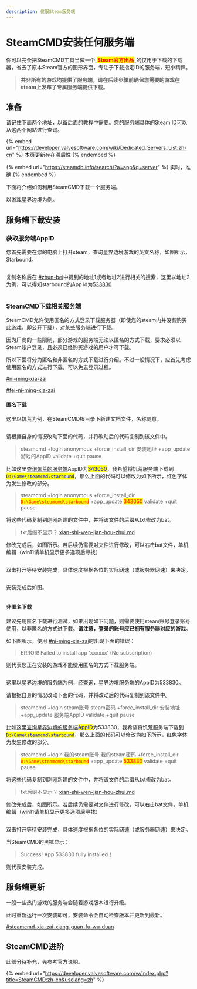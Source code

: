 ```yaml
---
description: 仅限Steam服务端
---
```


# SteamCMD安装任何服务端

你可以完全把SteamCMD工具当做一个_<mark style="color:red;">**Steam官方出品**</mark>_的仅用于下载的下载器，省去了原本Steam官方的图形界面，专注于下载指定ID的服务端，短小精悍。

> **并非所有的游戏均提供了服务端，请在后续步骤前确保您需要的游戏在steam上发布了专属服务端提供下载。**

## 准备

请记住下面两个地址，以备后面的教程中需要。您的服务端具体的Steam ID可以从这两个网站进行查询。

{% embed url="https://developer.valvesoftware.com/wiki/Dedicated_Servers_List:zh-cn" %}
本页更新存在滞后性
{% endembed %}

{% embed url="https://steamdb.info/search/?a=app&q=server" %}
实时，准确
{% endembed %}

下面将介绍如何利用SteamCMD下载一个服务端。

以游戏星界边境为例。

## 服务端下载安装

### 获取服务端AppID

您首先需要在您的电脑上打开steam，查询星界边境游戏的英文名称，如图所示，Starbound。

<figure><img src="../../../.gitbook/assets/steamwebhelper_vKsXYlbTo0.png" alt=""><figcaption></figcaption></figure>

复制名称后在 [#zhun-bei](steamcmd-an-zhuang-ren-he-fu-wu-duan.md#zhun-bei "mention")中提到的地址1或者地址2进行相关的搜索，这里以地址2为例，可以得知starbound的App id为[533830](https://steamdb.info/app/533830/)

<figure><img src="../../../.gitbook/assets/chrome_qzkiS89jHY.png" alt=""><figcaption></figcaption></figure>

### SteamCMD下载相关服务端

SteamCMD允许使用匿名的方式登录下载服务器（即使您的steam内并没有购买此游戏，即公开下载），对某些服务端进行下载。

因为厂商的一些限制，部分游戏的服务端无法以匿名的方式下载，要求必须以Steam账户登录，且必须已经购买游戏的用户才可下载。

所以下面将分为匿名和非匿名的方式下载进行介绍。不过一般情况下，应首先考虑使用匿名的方式进行下载，可以免去登录过程。

[#ni-ming-xia-zai](steamcmd-an-zhuang-ren-he-fu-wu-duan.md#ni-ming-xia-zai "mention")

[#fei-ni-ming-xia-zai](steamcmd-an-zhuang-ren-he-fu-wu-duan.md#fei-ni-ming-xia-zai "mention")

#### 匿名下载

这里以饥荒为例，在SteamCMD根目录下新建文档文件，名称随意。

<figure><img src="../../../.gitbook/assets/explorer_TtkzP6Fcyt.png" alt=""><figcaption></figcaption></figure>

请根据自身的情况改动下面的代码，并将改动后的代码复制到该文件中。

> steamcmd +login anonymous +force\_install\_dir 安装地址 +app\_update 游戏的AppID validate +quit pause

比如这里[查询饥荒的服务端](steamcmd-an-zhuang-ren-he-fu-wu-duan.md#huo-qu-fu-wu-duan-steamid)AppID为<mark style="color:blue;">343050</mark>，我希望将饥荒服务端下载到<mark style="color:blue;">`D:\Game\steamcmd\starbound`</mark>，那么上面的代码可以修改为如下所示，红色字体为发生修改的部分。

> steamcmd +login anonymous +force\_install\_dir <mark style="color:red;">`D:\Game\steamcmd\starbound`</mark> +app\_update <mark style="color:red;">343050</mark> validate +quit pause

将这些代码复制到刚刚新建的文件中，并将该文件的后缀从txt修改为bat。

> &#x20;txt后缀不显示？ [xian-shi-wen-jian-hou-zhui.md](../../../xi-tong-bian-xie-cao-zuo/xian-shi-wen-jian-hou-zhui.md "mention")

修改完成后，如图所示。若后续仍需要对文件进行修改，可以右击bat文件，单机编辑（win11请单机显示更多选项后寻找）

<figure><img src="../../../.gitbook/assets/image (1) (1) (1) (1) (1).png" alt=""><figcaption></figcaption></figure>

双击打开等待安装完成，具体速度根据各位的实际网速（或服务器网速）来决定。

<figure><img src="../../../.gitbook/assets/WindowsTerminal_pH8tEvNcFw.png" alt=""><figcaption></figcaption></figure>

安装完成后如图。

<figure><img src="../../../.gitbook/assets/WindowsTerminal_y0YiIjbf0J.png" alt=""><figcaption></figcaption></figure>

#### 非匿名下载

建议先用匿名下载进行测试，如果出现如下问题，则需要使用steam账号登录账号使用，以非匿名的方式进下载。**请注意，登录的账号应已拥有服务器对应的游戏**。

如下图所示，使用 [#ni-ming-xia-zai](steamcmd-an-zhuang-ren-he-fu-wu-duan.md#ni-ming-xia-zai "mention")时出现下面的错误：

> ERROR! Failed to install app 'xxxxxx' (No subscription)

则代表您正在安装的游戏不能使用匿名的方式下载服务端。

<figure><img src="../../../.gitbook/assets/WindowsTerminal_29ClyEPNBK.png" alt=""><figcaption></figcaption></figure>

这里以星界边境的服务端为例，[经查询](steamcmd-an-zhuang-ren-he-fu-wu-duan.md#huo-qu-fu-wu-duan-steamid)，星界边境服务端的AppID为533830。

请根据自身的情况改动下面的代码，并将改动后的代码复制到该文件中。

> steamcmd +login steam账号 steam密码 +force\_install\_dir 安装地址 +app\_update 服务端AppID validate +quit pause

比如这里[查询星界边境的服务端](steamcmd-an-zhuang-ren-he-fu-wu-duan.md#huo-qu-fu-wu-duan-steamid)<mark style="color:blue;">AppID</mark>为533830，我希望将饥荒服务端下载到<mark style="color:blue;">`D:\Game\steamcmd\starbound`</mark>，那么上面的代码可以修改为如下所示，红色字体为发生修改的部分。

> steamcmd +login 我的steam账号 我的steam密码 +force\_install\_dir <mark style="color:red;">`D:\Game\steamcmd\starbound`</mark> +app\_update <mark style="color:red;">533830</mark> validate +quit pause

将这些代码复制到刚刚新建的文件中，并将该文件的后缀从txt修改为bat。

> &#x20;txt后缀不显示？ [xian-shi-wen-jian-hou-zhui.md](../../../xi-tong-bian-xie-cao-zuo/xian-shi-wen-jian-hou-zhui.md "mention")

修改完成后，如图所示。若后续仍需要对文件进行修改，可以右击bat文件，单机编辑（win11请单机显示更多选项后寻找）

<figure><img src="../../../.gitbook/assets/image (1) (1) (1) (1) (1).png" alt=""><figcaption></figcaption></figure>

双击打开等待安装完成，具体速度根据各位的实际网速（或服务器网速）来决定。

当SteamCMD的黑框显示：

> Success! App 533830 fully installed！

则代表安装完成。

## 服务端更新

一般一些热门游戏的服务端会随着游戏版本进行升级。

此时重新运行一次安装即可，安装命令会自动检查版本并更新到最新。

[#steamcmd-xia-zai-xiang-guan-fu-wu-duan](steamcmd-an-zhuang-ren-he-fu-wu-duan.md#steamcmd-xia-zai-xiang-guan-fu-wu-duan "mention")

## SteamCMD进阶

此部分待补充，先参考官方说明。

{% embed url="https://developer.valvesoftware.com/w/index.php?title=SteamCMD:zh-cn&uselang=zh" %}
